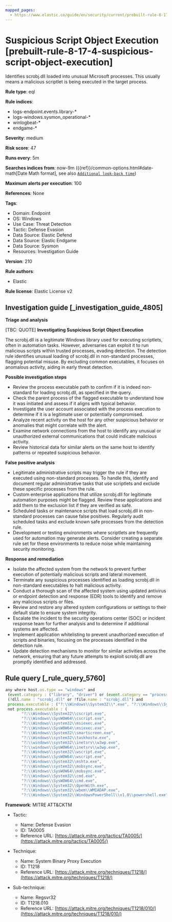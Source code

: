 ```yaml
---
mapped_pages:
  - https://www.elastic.co/guide/en/security/current/prebuilt-rule-8-17-4-suspicious-script-object-execution.html
---
```


# Suspicious Script Object Execution [prebuilt-rule-8-17-4-suspicious-script-object-execution]

Identifies scrobj.dll loaded into unusual Microsoft processes. This usually means a malicious scriptlet is being executed in the target process.

**Rule type**: eql

**Rule indices**:

* logs-endpoint.events.library-*
* logs-windows.sysmon_operational-*
* winlogbeat-*
* endgame-*

**Severity**: medium

**Risk score**: 47

**Runs every**: 5m

**Searches indices from**: now-9m ({{ref}}/common-options.html#date-math[Date Math format], see also [`Additional look-back time`](docs-content://solutions/security/detect-and-alert/create-detection-rule.md#rule-schedule))

**Maximum alerts per execution**: 100

**References**: None

**Tags**:

* Domain: Endpoint
* OS: Windows
* Use Case: Threat Detection
* Tactic: Defense Evasion
* Data Source: Elastic Defend
* Data Source: Elastic Endgame
* Data Source: Sysmon
* Resources: Investigation Guide

**Version**: 210

**Rule authors**:

* Elastic

**Rule license**: Elastic License v2

## Investigation guide [_investigation_guide_4805]

**Triage and analysis**

[TBC: QUOTE]
**Investigating Suspicious Script Object Execution**

The scrobj.dll is a legitimate Windows library used for executing scriptlets, often in automation tasks. However, adversaries can exploit it to run malicious scripts within trusted processes, evading detection. The detection rule identifies unusual loading of scrobj.dll in non-standard processes, flagging potential misuse. By excluding common executables, it focuses on anomalous activity, aiding in early threat detection.

**Possible investigation steps**

* Review the process executable path to confirm if it is indeed non-standard for loading scrobj.dll, as specified in the query.
* Check the parent process of the flagged executable to understand how it was initiated and assess if it aligns with typical behavior.
* Investigate the user account associated with the process execution to determine if it is a legitimate user or potentially compromised.
* Analyze recent activity on the host for any other suspicious behavior or anomalies that might correlate with the alert.
* Examine network connections from the host to identify any unusual or unauthorized external communications that could indicate malicious activity.
* Review historical data for similar alerts on the same host to identify patterns or repeated suspicious behavior.

**False positive analysis**

* Legitimate administrative scripts may trigger the rule if they are executed using non-standard processes. To handle this, identify and document regular administrative tasks that use scriptlets and exclude these specific processes from the rule.
* Custom enterprise applications that utilize scrobj.dll for legitimate automation purposes might be flagged. Review these applications and add them to the exclusion list if they are verified as safe.
* Scheduled tasks or maintenance scripts that load scrobj.dll in non-standard processes can cause false positives. Regularly audit scheduled tasks and exclude known safe processes from the detection rule.
* Development or testing environments where scriptlets are frequently used for automation may generate alerts. Consider creating a separate rule set for these environments to reduce noise while maintaining security monitoring.

**Response and remediation**

* Isolate the affected system from the network to prevent further execution of potentially malicious scripts and lateral movement.
* Terminate any suspicious processes identified as loading scrobj.dll in non-standard executables to halt malicious activity.
* Conduct a thorough scan of the affected system using updated antivirus or endpoint detection and response (EDR) tools to identify and remove any malicious scripts or files.
* Review and restore any altered system configurations or settings to their default state to ensure system integrity.
* Escalate the incident to the security operations center (SOC) or incident response team for further analysis and to determine if additional systems are affected.
* Implement application whitelisting to prevent unauthorized execution of scripts and binaries, focusing on the processes identified in the detection rule.
* Update detection mechanisms to monitor for similar activities across the network, ensuring that any future attempts to exploit scrobj.dll are promptly identified and addressed.


## Rule query [_rule_query_5760]

```js
any where host.os.type == "windows" and
 (event.category : ("library", "driver") or (event.category == "process" and event.action : "Image loaded*")) and
 (?dll.name : "scrobj.dll" or ?file.name : "scrobj.dll") and
 process.executable : ("?:\\Windows\\System32\\*.exe", "?:\\Windows\\SysWOW64\\*.exe") and
 not process.executable : (
       "?:\\Windows\\System32\\cscript.exe",
       "?:\\Windows\\SysWOW64\\cscript.exe",
       "?:\\Windows\\system32\\msiexec.exe",
       "?:\\Windows\\SysWOW64\\msiexec.exe",
       "?:\\Windows\\System32\\smartscreen.exe",
       "?:\\Windows\\system32\\taskhostw.exe",
       "?:\\windows\\system32\\inetsrv\\w3wp.exe",
       "?:\\windows\\SysWOW64\\inetsrv\\w3wp.exe",
       "?:\\Windows\\system32\\wscript.exe",
       "?:\\Windows\\SysWOW64\\wscript.exe",
       "?:\\Windows\\System32\\mshta.exe",
       "?:\\Windows\\system32\\mobsync.exe",
       "?:\\Windows\\SysWOW64\\mobsync.exe",
       "?:\\Windows\\System32\\cmd.exe",
       "?:\\Windows\\SysWOW64\\cmd.exe",
       "?:\\Windows\\System32\\OpenWith.exe",
       "?:\\Windows\\System32\\wbem\\WMIADAP.exe",
       "?:\\Windows\\System32\\WindowsPowerShell\\v1.0\\powershell.exe")
```

**Framework**: MITRE ATT&CKTM

* Tactic:

    * Name: Defense Evasion
    * ID: TA0005
    * Reference URL: [https://attack.mitre.org/tactics/TA0005/](https://attack.mitre.org/tactics/TA0005/)

* Technique:

    * Name: System Binary Proxy Execution
    * ID: T1218
    * Reference URL: [https://attack.mitre.org/techniques/T1218/](https://attack.mitre.org/techniques/T1218/)

* Sub-technique:

    * Name: Regsvr32
    * ID: T1218.010
    * Reference URL: [https://attack.mitre.org/techniques/T1218/010/](https://attack.mitre.org/techniques/T1218/010/)



